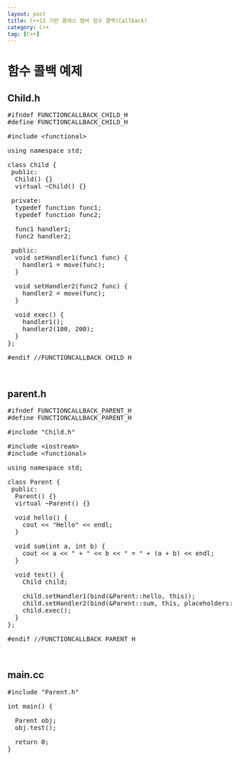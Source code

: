 ```yaml
---
layout: post
title: C++11 기반 클래스 멤버 함수 콜백(Callback)
category: C++
tag: [C++]
---
```

# 함수 콜백 예제

## Child.h

<pre class="prettyprint">
#ifndef FUNCTIONCALLBACK_CHILD_H
#define FUNCTIONCALLBACK_CHILD_H

#include &lt;functional&gt;

using namespace std;

class Child {
 public:
  Child() {}
  virtual ~Child() {}

 private:
  typedef function<void()> func1;
  typedef function<void(int, int)> func2;

  func1 handler1;
  func2 handler2;

 public:
  void setHandler1(func1 func) {
    handler1 = move(func);
  }

  void setHandler2(func2 func) {
    handler2 = move(func);
  }

  void exec() {
    handler1();
    handler2(100, 200);
  }
};

#endif //FUNCTIONCALLBACK_CHILD_H
</pre>

<br>

## parent.h

<pre class="prettyprint">
#ifndef FUNCTIONCALLBACK_PARENT_H
#define FUNCTIONCALLBACK_PARENT_H

#include "Child.h"

#include &lt;iostream&gt;
#include &lt;functional&gt;

using namespace std;

class Parent {
 public:
  Parent() {}
  virtual ~Parent() {}

  void hello() {
    cout << "Hello" << endl;
  }

  void sum(int a, int b) {
    cout << a << " + " << b << " = " + (a + b) << endl;
  }

  void test() {
    Child child;

    child.setHandler1(bind(&Parent::hello, this));
    child.setHandler2(bind(&Parent::sum, this, placeholders::_1, placeholders::_2));
    child.exec();
  }
};

#endif //FUNCTIONCALLBACK_PARENT_H
</pre>

<br>

## main.cc

<pre class="prettyprint">
#include "Parent.h"

int main() {

  Parent obj;
  obj.test();

  return 0;
}
</pre>